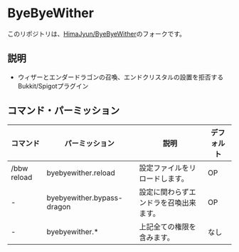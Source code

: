 # ByeByeWither

このリポジトリは、[HimaJyun/ByeByeWither](https://github.com/HimaJyun/ByeByeWither)のフォークです。

## 説明

* ウィザーとエンダードラゴンの召喚、エンドクリスタルの設置を拒否するBukkit/Spigotプラグイン

## コマンド・パーミッション

|コマンド|パーミッション|説明|デフォルト|
|---|---|---|---|
|/bbw reload|byebyewither.reload|設定ファイルをリロードします。|OP|
|-|byebyewither.bypass-dragon|設定に関わらずエンドラを召喚出来ます。|OP|
|-|byebyewither.*|上記全ての権限を含みます。|なし|
